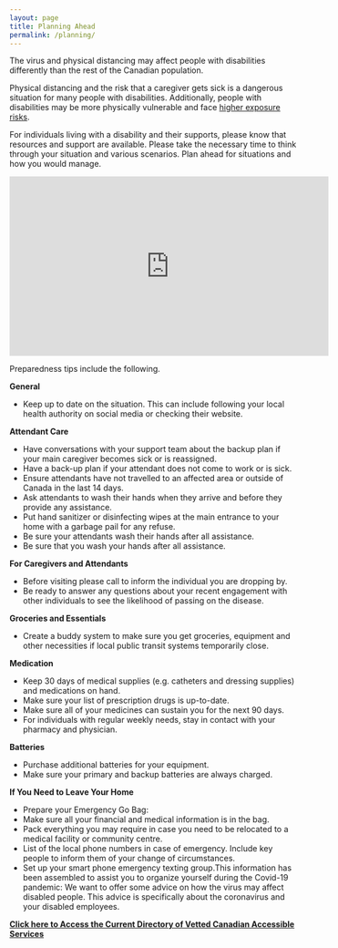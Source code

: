 ```yaml
---
layout: page
title: Planning Ahead
permalink: /planning/
---
```


The virus and physical distancing may affect people with disabilities differently than the rest of the Canadian population.

Physical distancing and the risk that a caregiver gets sick is a dangerous situation for many people with disabilities. Additionally, people with disabilities may be more physically vulnerable and face [higher exposure risks](https://www.canada.ca/en/public-health/services/diseases/2019-novel-coronavirus-infection/prevention-risks.html#r).

For individuals living with a disability and their supports, please know that resources and support are available. Please take the necessary time to think through your situation and various scenarios. Plan ahead for situations and how you would manage.

<iframe width="560" height="315" src="https://www.youtube.com/embed/FztIXeJB5wY" frameborder="0" allow="accelerometer; autoplay; encrypted-media; gyroscope; picture-in-picture" allowfullscreen></iframe>

Preparedness tips include the following.

**General**
* Keep up to date on the situation. This can include following your local health authority on social media or checking their website.

**Attendant Care**
* Have conversations with your support team about the backup plan if your main caregiver becomes sick or is reassigned.
* Have a back-up plan if your attendant does not come to work or is sick.
* Ensure attendants have not travelled to an affected area or outside of Canada in the last 14 days.
* Ask attendants to wash their hands when they arrive and before they provide any assistance.
* Put hand sanitizer or disinfecting wipes at the main entrance to your home with a garbage pail for any refuse.
* Be sure your attendants wash their hands after all assistance.
* Be sure that you wash your hands after all assistance.

**For Caregivers and Attendants**
* Before visiting please call to inform the individual you are dropping by.
* Be ready to answer any questions about your recent engagement with other individuals to see the likelihood of passing on the disease.

**Groceries and Essentials**
* Create a buddy system to make sure you get groceries, equipment and other necessities if local public transit systems temporarily close.

**Medication**
* Keep 30 days of medical supplies (e.g. catheters and dressing supplies) and medications on hand.
* Make sure your list of prescription drugs is up-to-date.
* Make sure all of your medicines can sustain you for the next 90 days.
* For individuals with regular weekly needs, stay in contact with your pharmacy and physician.

**Batteries**
* Purchase additional batteries for your equipment.
* Make sure your primary and backup batteries are always charged.

**If You Need to Leave Your Home**
* Prepare your Emergency Go Bag:
* Make sure all your financial and medical information is in the bag.
* Pack everything you may require in case you need to be relocated to a medical facility or community centre.
* List of the local phone numbers in case of emergency. Include key people to inform them of your change of circumstances.
* Set up your smart phone emergency texting group.This information has been assembled to assist you to organize yourself during the Covid-19 pandemic:
We want to offer some advice on how the virus may affect disabled people. This advice is specifically about the coronavirus and your disabled employees.

**[Click here to Access the Current Directory of Vetted Canadian Accessible Services](https://tinyurl.com/a11ycovid19)**
